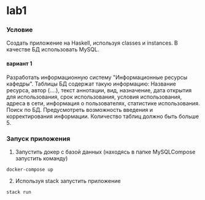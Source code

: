 # lab1
### Условие 
Создать приложение на Haskell, используя classes и instances. В качестве БД использовать MySQL.
#### вариант 1
Разработать информационную систему "Информационные ресурсы кафедры". Таблицы БД содержат такую информацию: Название ресурса, автор (....), текст аннотации, вид, назначение, дата открытия для использования, срок использования, условия использования, адреса в сети, информация о пользователях, статистике использования. Поиск по БД. Предусмотреть возможность введения и корректирования информации. Количество таблиц должно быть больше 5.

### Запуск приложения
1. Запустить докер с базой данных (находясь в папке MySQLCompose запустить команду)
```
docker-compose up
```
2. Используя stack запустить приложение
```
stack run
```
